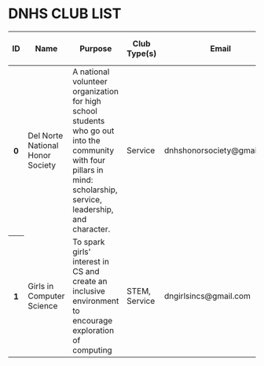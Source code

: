 <html>
    <head>
        <style>
            .role {
                color: red;
            }
        </style>
    </head>
    <body>
        <h1 class="text-center m-5 text-success">DNHS CLUB LIST</h1>
        <div class="table-responsive mx-5">
            <table class="table table-hover table-bordered border-secondary mb-5">
                <thead>
                    <tr>
                        <th scope="col">ID</th>
                        <th scope="col">Name</th>
                        <th scope="col">Purpose</th>
                        <th scope="col">Club Type(s)</th>
                        <th scope="col">Email</th>
                        <th scope="col">Meeting Time and Location</th>
                        <th scope="col">Club President</th>
                        <th scope="col">Staff Advisor</th>
                        <th scope="col">Official Club?</th>
                        <th scope="col">Additional Info</th>
                        <!-- Links -->
                        <th scope="col">Reviews</th>
                        <th scope="col">Meeting Minutes</th>
                        <!-- Update and delete -->
                        <th scope="col"></th>
                        <th scope="col"></th>
                    </tr>
                </thead>
                <tbody class="table-group-divider">
                    <tr>
                        <th scope="row">0</th>
                        <td>Del Norte National Honor Society</td>
                        <td>A national volunteer organization for high school students who go out into the community with four pillars in mind: scholarship, service, leadership, and character.</td>
                        <td>Service</td>
                        <td>dnhshonorsociety@gmail.com</td>
                        <td>N/A</td>
                        <td>Jane Doe</td>
                        <td>Mr. Swanson</td>
                        <td>Y</td>
                        <td></td>
                        <td></td>
                        <td></td>
                        <td class="role">Update</td>
                        <td class="role">Delete</td>
                    </tr>
                    <tr>
                        <th scope="row">1</th>
                        <td>Girls in Computer Science</td>
                        <td>To spark girls' interest in CS and create an inclusive environment to encourage exploration of computing</td>
                        <td>STEM, Service</td>
                        <td>dngirlsincs@gmail.com</td>
                        <td>Wednesdays at lunch in A101</td>
                        <td>John Smith</td>
                        <td>Mr. Mortensen</td>
                        <td>Y</td>
                        <td></td>
                        <td></td>
                        <td></td>
                        <td class="role">Update</td>
                        <td class="role">Delete</td>
                    </tr>
                </tbody>
            </table>
        </div>
    </body>
</html>
